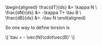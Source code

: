 \begin{aligned}
\frac{dT}{ds} &= \kappa N \\\
\frac{dN}{ds} &= -\kappa T+ \tau B \\\
\frac{dB}{ds} &= -\tau N
\end{aligned}

So one way to define torsion is

\\[
\tau = - \vec{N}\cdot\vec{B}'
\\]